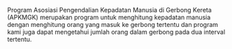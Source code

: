 Program Asosiasi Pengendalian Kepadatan Manusia di Gerbong Kereta (APKMGK) merupakan program untuk menghitung kepadatan manusia dengan menghitung orang yang masuk ke gerbong tertentu dan program kami juga dapat mengetahui jumlah orang dalam gerbong pada dua interval tertentu.
